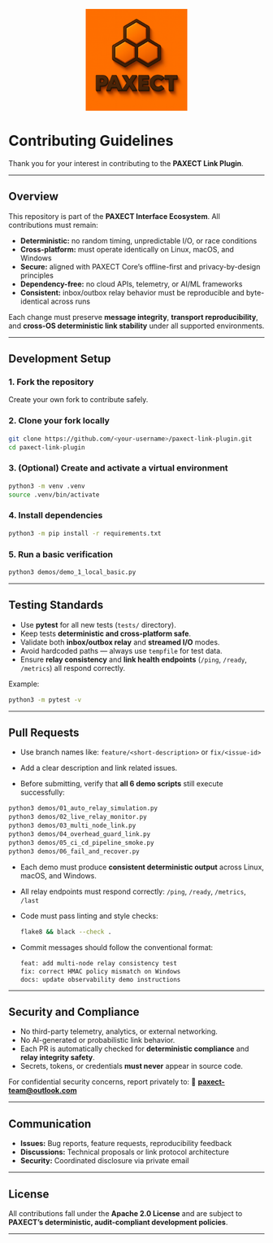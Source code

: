 <p align="center">
  <img src="ChatGPT%20Image%202%20okt%202025%2C%2022_33_51.png" alt="PAXECT logo" width="200"/>
</p>



# **Contributing Guidelines**

Thank you for your interest in contributing to the **PAXECT Link Plugin**.

---

## Overview

This repository is part of the **PAXECT Interface Ecosystem**.
All contributions must remain:

* **Deterministic:** no random timing, unpredictable I/O, or race conditions
* **Cross-platform:** must operate identically on Linux, macOS, and Windows
* **Secure:** aligned with PAXECT Core’s offline-first and privacy-by-design principles
* **Dependency-free:** no cloud APIs, telemetry, or AI/ML frameworks
* **Consistent:** inbox/outbox relay behavior must be reproducible and byte-identical across runs

Each change must preserve **message integrity**, **transport reproducibility**,
and **cross-OS deterministic link stability** under all supported environments.

---

## Development Setup

### 1. Fork the repository

Create your own fork to contribute safely.

### 2. Clone your fork locally

```bash
git clone https://github.com/<your-username>/paxect-link-plugin.git
cd paxect-link-plugin
```

### 3. (Optional) Create and activate a virtual environment

```bash
python3 -m venv .venv
source .venv/bin/activate
```

### 4. Install dependencies

```bash
python3 -m pip install -r requirements.txt
```

### 5. Run a basic verification

```bash
python3 demos/demo_1_local_basic.py
```

---

## Testing Standards

* Use **pytest** for all new tests (`tests/` directory).
* Keep tests **deterministic and cross-platform safe**.
* Validate both **inbox/outbox relay** and **streamed I/O** modes.
* Avoid hardcoded paths — always use `tempfile` for test data.
* Ensure **relay consistency** and **link health endpoints** (`/ping`, `/ready`, `/metrics`) all respond correctly.

Example:

```bash
python3 -m pytest -v
```

---

## Pull Requests

* Use branch names like:
  `feature/<short-description>` or `fix/<issue-id>`

* Add a clear description and link related issues.

* Before submitting, verify that **all 6 demo scripts** still execute successfully:


```bash
python3 demos/01_auto_relay_simulation.py
python3 demos/02_live_relay_monitor.py
python3 demos/03_multi_node_link.py
python3 demos/04_overhead_guard_link.py
python3 demos/05_ci_cd_pipeline_smoke.py
python3 demos/06_fail_and_recover.py

  ```

* Each demo must produce **consistent deterministic output** across Linux, macOS, and Windows.

* All relay endpoints must respond correctly:
  `/ping`, `/ready`, `/metrics`, `/last`

* Code must pass linting and style checks:

  ```bash
  flake8 && black --check .
  ```

* Commit messages should follow the conventional format:

  ```
  feat: add multi-node relay consistency test
  fix: correct HMAC policy mismatch on Windows
  docs: update observability demo instructions
  ```

---

## Security and Compliance

* No third-party telemetry, analytics, or external networking.
* No AI-generated or probabilistic link behavior.
* Each PR is automatically checked for **deterministic compliance**
  and **relay integrity safety**.
* Secrets, tokens, or credentials **must never** appear in source code.

For confidential security concerns, report privately to:
📧 **[paxect-team@outlook.com](mailto:paxect-team@outlook.com)**

---

## Communication

* **Issues:** Bug reports, feature requests, reproducibility feedback
* **Discussions:** Technical proposals or link protocol architecture
* **Security:** Coordinated disclosure via private email

---

## License

All contributions fall under the **Apache 2.0 License**
and are subject to **PAXECT’s deterministic, audit-compliant development policies**.

---

